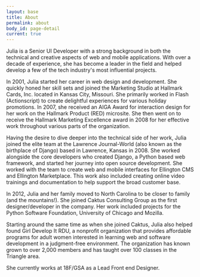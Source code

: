 ```yaml
---
layout: base
title: About
permalink: about
body_id: page-detail
current: true
---
```


Julia is a Senior UI Developer with a strong background in both the technical and creative aspects of web and mobile applications. With over a decade of experience, she has become a leader in the field and helped develop a few of the tech industry's most influential projects.

In 2001, Julia started her career in web design and development. She quickly honed her skill sets and joined the Marketing Studio at Hallmark Cards, Inc. located in Kansas City, Missouri. She primarily worked in Flash (Actionscript) to create delightful experiences for various holiday promotions. In 2007, she received an AIGA Award for interaction design for her work on the Hallmark Product (RED) microsite. She then went on to receive the Hallmark Marketing Excellence award in 2008 for her effective work throughout various parts of the organization.

Having the desire to dive deeper into the technical side of her work, Julia joined the elite team at the Lawrence Journal-World (also known as the birthplace of Django) based in Lawrence, Kansas in 2008. She worked alongside the core developers who created Django, a Python based web framework, and started her journey into open source development. She worked with the team to create web and mobile interfaces for Ellington CMS and Ellington Marketplace. This work also included creating online video trainings and documentation to help support the broad customer base.

In 2012, Julia and her family moved to North Carolina to be closer to family (and the mountains!). She joined Caktus Consulting Group as the first designer/developer in the company. Her work included projects for the Python Software Foundation, University of Chicago and Mozilla. 

Starting around the same time as when she joined Caktus, Julia also helped found Girl Develop It RDU, a nonprofit organization that provides affordable programs for adult women interested in learning web and software development in a judgment-free environment. The organization has known grown to over 2,000 members and has taught over 100 classes in the Triangle area.

She currently works at 18F/GSA as a Lead Front end Designer.